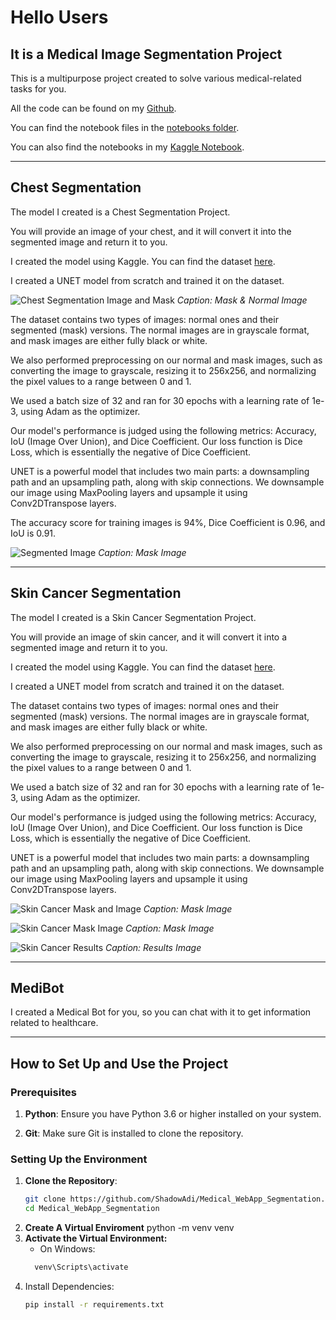 # Hello Users

## It is a Medical Image Segmentation Project

This is a multipurpose project created to solve various medical-related tasks for you.

All the code can be found on my [Github](https://github.com/ShadowAdi/Medical_WebApp_Segmentation).

You can find the notebook files in the [notebooks folder](https://github.com/ShadowAdi/Medical_WebApp_Segmentation/tree/master/notebooks).

You can also find the notebooks in my [Kaggle Notebook](https://www.kaggle.com/shadowadi78).

---

## Chest Segmentation

The model I created is a Chest Segmentation Project.

You will provide an image of your chest, and it will convert it into the segmented image and return it to you.

I created the model using Kaggle. You can find the dataset [here](https://www.kaggle.com/datasets/newra008/chest-segmentation-image).

I created a UNET model from scratch and trained it on the dataset.

![Chest Segmentation Image and Mask](./Images/Chest_Segmentation_Image_and_Mask.png)
*Caption: Mask & Normal Image*

The dataset contains two types of images: normal ones and their segmented (mask) versions. The normal images are in grayscale format, and mask images are either fully black or white.

We also performed preprocessing on our normal and mask images, such as converting the image to grayscale, resizing it to 256x256, and normalizing the pixel values to a range between 0 and 1.

We used a batch size of 32 and ran for 30 epochs with a learning rate of 1e-3, using Adam as the optimizer.

Our model's performance is judged using the following metrics: Accuracy, IoU (Image Over Union), and Dice Coefficient. Our loss function is Dice Loss, which is essentially the negative of Dice Coefficient.

UNET is a powerful model that includes two main parts: a downsampling path and an upsampling path, along with skip connections. We downsample our image using MaxPooling layers and upsample it using Conv2DTranspose layers.

The accuracy score for training images is 94%, Dice Coefficient is 0.96, and IoU is 0.91.

![Segmented Image](./Images/segmented_image.png)
*Caption: Mask Image*

---

## Skin Cancer Segmentation

The model I created is a Skin Cancer Segmentation Project.

You will provide an image of skin cancer, and it will convert it into a segmented image and return it to you.

I created the model using Kaggle. You can find the dataset [here](https://www.kaggle.com/datasets/surajghuwalewala/ham1000-segmentation-and-classification).

I created a UNET model from scratch and trained it on the dataset.

The dataset contains two types of images: normal ones and their segmented (mask) versions. The normal images are in grayscale format, and mask images are either fully black or white.

We also performed preprocessing on our normal and mask images, such as converting the image to grayscale, resizing it to 256x256, and normalizing the pixel values to a range between 0 and 1.

We used a batch size of 32 and ran for 30 epochs with a learning rate of 1e-3, using Adam as the optimizer.

Our model's performance is judged using the following metrics: Accuracy, IoU (Image Over Union), and Dice Coefficient. Our loss function is Dice Loss, which is essentially the negative of Dice Coefficient.

UNET is a powerful model that includes two main parts: a downsampling path and an upsampling path, along with skip connections. We downsample our image using MaxPooling layers and upsample it using Conv2DTranspose layers.

![Skin Cancer Mask and Image](./Images/skin_cancer_mask_and_image.jpg)
*Caption: Mask Image*

![Skin Cancer Mask Image](./Images/Skin_Cancer_Mask_Image.jpg)
*Caption: Mask Image*

![Skin Cancer Results](./Images/skin_cancer_results.jpg)
*Caption: Results Image*

---

## MediBot

I created a Medical Bot for you, so you can chat with it to get information related to healthcare.

---

## How to Set Up and Use the Project

### Prerequisites

1. **Python**: Ensure you have Python 3.6 or higher installed on your system.

2. **Git**: Make sure Git is installed to clone the repository.

### Setting Up the Environment

1. **Clone the Repository**:
   ```bash
   git clone https://github.com/ShadowAdi/Medical_WebApp_Segmentation.git
   cd Medical_WebApp_Segmentation
2. **Create A Virtual Enviroment**
   python -m venv venv
3. **Activate the Virtual Environment:**
    * On Windows:
    ```bash
      venv\Scripts\activate

4. Install Dependencies:
   ```bash
   pip install -r requirements.txt


